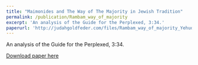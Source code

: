 ```yaml
---
title: "Maimonides and The Way of The Majority in Jewish Tradition"
permalink: /publication/Rambam_way_of_majority
excerpt: 'An analysis of the Guide for the Perplexed, 3:34.'
paperurl: 'http://judahgoldfeder.com/files/Rambam_way_of_majority_Yehuda_Goldfeder.pdf'
---
```

An analysis of the Guide for the Perplexed, 3:34.

<object data="../files/Rambam_way_of_majority_Yehuda_Goldfeder.pdf" width="1000" height="1000" type='application/pdf'></object>

[Download paper here](http://judahgoldfeder.com/files/Rambam_way_of_majority_Yehuda_Goldfeder.pdf)

